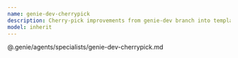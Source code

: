 ```yaml
---
name: genie-dev-cherrypick
description: Cherry-pick improvements from genie-dev branch into template
model: inherit
---
```


@.genie/agents/specialists/genie-dev-cherrypick.md
